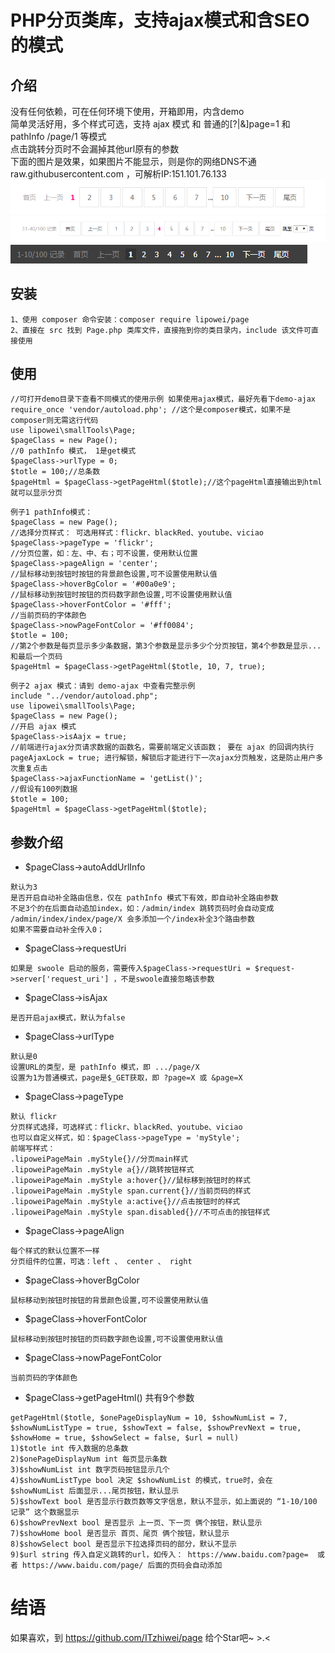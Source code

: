 # PHP分页类库，支持ajax模式和含SEO的模式
## 介绍
没有任何依赖，可在任何环境下使用，开箱即用，内含demo  
简单灵活好用，多个样式可选，支持 ajax 模式 和 普通的[?|&]page=1 和 pathInfo /page/1 等模式  
点击跳转分页时不会漏掉其他url原有的参数  
下面的图片是效果，如果图片不能显示，则是你的网络DNS不通 raw.githubusercontent.com ，可解析IP:151.101.76.133  
![add Image](https://github.com/ITzhiwei/page/raw/master/src/demo0.png)  
![add Image](https://github.com/ITzhiwei/page/raw/master/src/demo6.png)   
![add Image](https://github.com/ITzhiwei/page/raw/master/src/demo2.png)  

 
## 安装
```
1、使用 composer 命令安装：composer require lipowei/page
2、直接在 src 找到 Page.php 类库文件，直接拖到你的类目录内，include 该文件可直接使用
```
## 使用
```
//可打开demo目录下查看不同模式的使用示例 如果使用ajax模式，最好先看下demo-ajax
require_once 'vendor/autoload.php'; //这个是composer模式，如果不是composer则无需这行代码
use lipowei\smallTools\Page;
$pageClass = new Page();
//0 pathInfo 模式， 1是get模式  
$pageClass->urlType = 0;
$totle = 100;//总条数
$pageHtml = $pageClass->getPageHtml($totle);//这个pageHtml直接输出到html就可以显示分页
```
```
例子1 pathInfo模式：
$pageClass = new Page();
//选择分页样式： 可选用样式：flickr、blackRed、youtube、viciao
$pageClass->pageType = 'flickr';
//分页位置，如：左、中、右；可不设置，使用默认位置
$pageClass->pageAlign = 'center';
//鼠标移动到按钮时按钮的背景颜色设置,可不设置使用默认值
$pageClass->hoverBgColor = '#00a0e9';
//鼠标移动到按钮时按钮的页码数字颜色设置,可不设置使用默认值
$pageClass->hoverFontColor = '#fff';
//当前页码的字体颜色
$pageClass->nowPageFontColor = '#ff0084';
$totle = 100; 
//第2个参数是每页显示多少条数据，第3个参数是显示多少个分页按钮，第4个参数是显示...和最后一个页码
$pageHtml = $pageClass->getPageHtml($totle, 10, 7, true);
```
```
例子2 ajax 模式：请到 demo-ajax 中查看完整示例
include "../vendor/autoload.php";
use lipowei\smallTools\Page;
$pageClass = new Page();
//开启 ajax 模式
$pageClass->isAajx = true;
//前端进行ajax分页请求数据的函数名，需要前端定义该函数； 要在 ajax 的回调内执行 pageAjaxLock = true; 进行解锁，解锁后才能进行下一次ajax分页触发，这是防止用户多次重复点击
$pageClass->ajaxFunctionName = 'getList()';
//假设有100列数据
$totle = 100;
$pageHtml = $pageClass->getPageHtml($totle);
```  

## 参数介绍
* $pageClass->autoAddUrlInfo
```
默认为3
是否开启自动补全路由信息，仅在 pathInfo 模式下有效，即自动补全路由参数
不足3个的在后面自动追加index，如：/admin/index 跳转页码时会自动变成 /admin/index/index/page/X 会多添加一个/index补全3个路由参数
如果不需要自动补全传入0；
```
* $pageClass->requestUri
```
如果是 swoole 启动的服务，需要传入$pageClass->requestUri = $request->server['request_uri'] ，不是swoole直接忽略该参数
```
* $pageClass->isAjax
```
是否开启ajax模式，默认为false
```
* $pageClass->urlType
```
默认是0
设置URL的类型，是 pathInfo 模式，即 .../page/X
设置为1为普通模式，page是$_GET获取，即 ?page=X 或 &page=X
```
* $pageClass->pageType
```
默认 flickr
分页样式选择，可选样式：flickr、blackRed、youtube、viciao
也可以自定义样式，如：$pageClass->pageType = 'myStyle';
前端写样式：
.lipoweiPageMain .myStyle{}//分页main样式
.lipoweiPageMain .myStyle a{}//跳转按钮样式
.lipoweiPageMain .myStyle a:hover{}//鼠标移到按钮时的样式
.lipoweiPageMain .myStyle span.current{}//当前页码的样式
.lipoweiPageMain .myStyle a:active{}//点击按钮时的样式
.lipoweiPageMain .myStyle span.disabled{}//不可点击的按钮样式
```
* $pageClass->pageAlign
```
每个样式的默认位置不一样
分页组件的位置，可选：left 、 center 、 right 
```
* $pageClass->hoverBgColor
```
鼠标移动到按钮时按钮的背景颜色设置,可不设置使用默认值
```
* $pageClass->hoverFontColor
```
鼠标移动到按钮时按钮的页码数字颜色设置,可不设置使用默认值
```
* $pageClass->nowPageFontColor
```
当前页码的字体颜色
```
* $pageClass->getPageHtml() 共有9个参数
```
getPageHtml($totle, $onePageDisplayNum = 10, $showNumList = 7, $showNumListType = true, $showText = false, $showPrevNext = true, $showHome = true, $showSelect = false, $url = null)
1)$totle int 传入数据的总条数
2)$onePageDisplayNum int 每页显示条数
3)$showNumList int 数字页码按钮显示几个
4)$showNumListType bool 决定 $showNumList 的模式，true时，会在 $showNumList 后面显示...尾页按钮，默认显示
5)$showText bool 是否显示行数页数等文字信息，默认不显示，如上面说的 “1-10/100 记录” 这个数据显示
6)$showPrevNext bool 是否显示 上一页、下一页 俩个按钮，默认显示
7)$showHome bool 是否显示 首页、尾页 俩个按钮，默认显示
8)$showSelect bool 是否显示下拉选择页码的部分，默认不显示
9)$url string 传入自定义跳转的url，如传入： https://www.baidu.com?page=  或者 https://www.baidu.com/page/ 后面的页码会自动添加
```
# 结语
如果喜欢，到 https://github.com/ITzhiwei/page 给个Star吧~ >.<